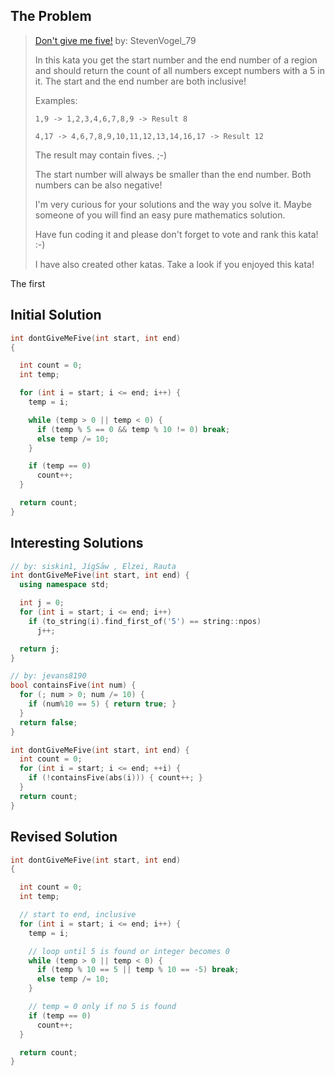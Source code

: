 ---
---

## The Problem

>[Don't give me five!](https://www.codewars.com/kata/5813d19765d81c592200001a) by: StevenVogel_79
>
>In this kata you get the start number and the end number of a region and should return the count of all numbers except numbers with a 5 in it. The start and the end number are both inclusive!
>
>Examples:
>```
>1,9 -> 1,2,3,4,6,7,8,9 -> Result 8
>
>4,17 -> 4,6,7,8,9,10,11,12,13,14,16,17 -> Result 12
>```
>The result may contain fives. ;-)
>
>The start number will always be smaller than the end number. Both numbers can be also negative!
>
>I'm very curious for your solutions and the way you solve it. Maybe someone of you will find an easy pure mathematics solution.
>
>Have fun coding it and please don't forget to vote and rank this kata! :-)
>
>I have also created other katas. Take a look if you enjoyed this kata!

The first

## Initial Solution

```c++
int dontGiveMeFive(int start, int end)
{

  int count = 0;
  int temp;

  for (int i = start; i <= end; i++) {
    temp = i;

    while (temp > 0 || temp < 0) {
      if (temp % 5 == 0 && temp % 10 != 0) break;
      else temp /= 10;
    }

    if (temp == 0)
      count++;
  }

  return count;
}
```

## Interesting Solutions

```c++
// by: siskin1, JígSāw , Elzei, Rauta
int dontGiveMeFive(int start, int end) {
  using namespace std;

  int j = 0;
  for (int i = start; i <= end; i++)
    if (to_string(i).find_first_of('5') == string::npos)
      j++;

  return j;
}
```

```c++
// by: jevans8190
bool containsFive(int num) {
  for (; num > 0; num /= 10) {
    if (num%10 == 5) { return true; }
  }
  return false;
}

int dontGiveMeFive(int start, int end) {
  int count = 0;
  for (int i = start; i <= end; ++i) {
    if (!containsFive(abs(i))) { count++; }
  }
  return count;
}
```

## Revised Solution

```c++
int dontGiveMeFive(int start, int end)
{

  int count = 0;
  int temp;

  // start to end, inclusive
  for (int i = start; i <= end; i++) {
    temp = i;

    // loop until 5 is found or integer becomes 0
    while (temp > 0 || temp < 0) {
      if (temp % 10 == 5 || temp % 10 == -5) break;
      else temp /= 10;
    }

    // temp = 0 only if no 5 is found
    if (temp == 0)
      count++;
  }

  return count;
}
```
